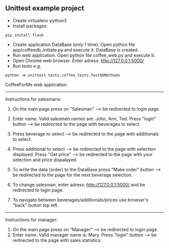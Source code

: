 Unittest example project
------------------------
- Create virtualenv python3
- Install packages:
```
pip install flask 
```

- Create application DataBase (only 1 time). Open python file app/coffeedb_initiate.py and execute it. DataBase is created.
- Run web application. Open python file coffee_web.py and execute it. 
- Open Chrome web browser. Enter adress: http://127.0.0.1:5000/ 
- Run tests e.g.

```
python -m unittest tests.coffee_tests.TestDbMethods
```

CoffeeForMe web application.

_______________________________________________________________________

Instructions for salesmans:

1. On the main page press on "Salesman" --> be redirected to login page.
2. Enter name. Valid salesmen names are: John, Ann, Ted. Press "login" button --> be redirected to the page with beverages to select.
3. Press beverage to select --> be redirected to the page with additionals to select.
4. Press additional to select --> be redirected to the page with selection displayed. Press "Get price" --> be redirected to the page with your selection and price dispalayed.
5. To write the data (order) to the DataBase press "Make order" button --> be redirected to the page for the next beverage selection.

6. To change salesman, enter adress: http://127.0.0.1:5000/ and be redirected to login page.
7. To navigate between beverages/additionals/prices use browser's "back" button top left.

________________________________________________________________________

Instructions for manager:

1. On the main page press on "Manager" --> be redirected to login page.
2. Enter name. Valid manager name is: Mary. Press "login" button --> be redirected to the page with sales statistics.
